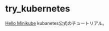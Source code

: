 # try_kubernetes

[Hello Minikube](https://kubernetes.io/docs/tutorials/hello-minikube/)
kubanetes公式のチュートリアル。

